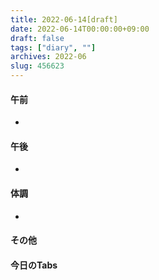 ```yaml
---
title: 2022-06-14[draft]
date: 2022-06-14T00:00:00+09:00
draft: false
tags: ["diary", ""]
archives: 2022-06
slug: 456623
---
```

#### 午前
- 
#### 午後
- 
#### 体調
- 
#### その他
#### 今日のTabs